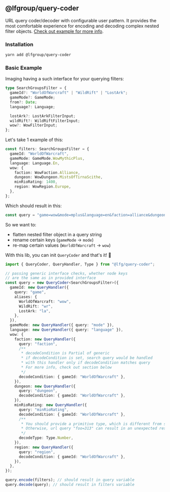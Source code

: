 ## @lfgroup/query-coder

URL query coder/decoder with configurable user pattern. It provides the most comfortable experience for encoding and decoding complex nested filter objects. [Check out example for more info](#example).

### Installation

```zsh
yarn add @lfgroup/query-coder
```

### Basic Example

Imaging having a such interface for your querying filters:

```ts
type SearchGroupsFilter = {
  gameId?: "WorldOfWarcraft" | "WildRift" | "LostArk";
  gameMode?: GameMode;
  from?: Date;
  language?: Language;

  lostArk?: LostArkFilterInput;
  wildRift?: WildRiftFilterInput;
  wow?: WowFilterInput;
};
```

Let's take 1 example of this:

```ts
const filters: SearchGroupsFilter = {
  gameId: "WorldOfWarcraft",
  gameMode: GameMode.WowMythicPlus,
  language: Language.En,
  wow: {
    faction: WowFaction.Alliance,
    dungeon: WowDungeon.MistsOfTirnaScithe,
    minRioRating: 1400,
    region: WowRegion.Europe,
  },
};
```

Which should result in this:
```ts
const query = "game=wow&mode=mplus&language=en&faction=alliance&dungeon=mots&rating=1400&region=eu"
```

So we want to:
- flatten nested filter object in a query string
- rename certain keys (`gameMode` -> `mode`)
- re-map certain values (`WorldOfWarcraft` -> `wow`)

With this lib, you can init `QueryCoder` and that's it! 🎉

```ts
import { QueryCoder, QueryHandler, Type } from "@lfg/query-coder";

// passing generic interface checks, whether node keys
// are the same as in provided interface
const query = new QueryCoder<SearchGroupsFilter>({
  gameId: new QueryHandler({
    query: "game",
    aliases: {
      WorldOfWarcraft: "wow",
      WildRift: "wr",
      LostArk: "la",
    },
  }),
  gameMode: new QueryHandler({ query: "mode" }),
  language: new QueryHandler({ query: "language" }),
  wow: {
    faction: new QueryHandler({
      query: "faction",
      /**
       * decodeCondition is Partial of generic
       * if decodeCondition is set, search query would be handled
       * with this handler only if decodeCondition matches query
       * For more info, check out section below
       */
      decodeCondition: { gameId: "WorldOfWarcraft" },
    }),
    dungeon: new QueryHandler({
      query: "dungeon",
      decodeCondition: { gameId: "WorldOfWarcraft" },
    }),
    minRioRating: new QueryHandler({
      query: "minRioRating",
      decodeCondition: { gameId: "WorldOfWarcraft" },
      /**
       * You should provide a primitive type, which is different from string
       * Otherwise, url query "foo=313" can result in an unexpected result
       */
      decodeType: Type.Number,
    }),
    region: new QueryHandler({
      query: "region",
      decodeCondition: { gameId: "WorldOfWarcraft" },
    }),
  },
});

query.encode(filters); // should result in query variable
query.decode(query); // should result in filters variable
```

